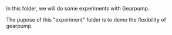 In this folder, we will do some experiments with Gearpump.

The pupose of this "experiment" folder is to demo the flexibility of gearpump.
